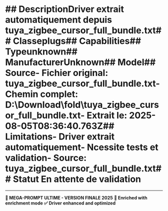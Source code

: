 # ##  DescriptionDriver extrait automatiquement depuis tuya_zigbee_cursor_full_bundle.txt##  Classeplugs##  Capabilities##  Typeunknown##  ManufacturerUnknown##  Model##  Source- **Fichier original**: tuya_zigbee_cursor_full_bundle.txt- **Chemin complet**: D:\Download\fold\tuya_zigbee_cursor_full_bundle.txt- **Extrait le**: 2025-08-05T08:36:40.763Z##  Limitations- Driver extrait automatiquement- Ncessite tests et validation- Source: tuya_zigbee_cursor_full_bundle.txt##  Statut En attente de validation

---
**🎯 MEGA-PROMPT ULTIME - VERSION FINALE 2025**
**📅 Enriched with enrichment mode**
**✅ Driver enhanced and optimized**